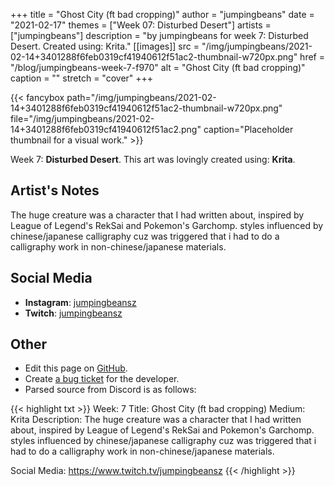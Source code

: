 +++
title =       "Ghost City (ft bad cropping)"
author =      "jumpingbeans"
date =        "2021-02-17"
themes =      ["Week 07: Disturbed Desert"]
artists =     ["jumpingbeans"]
description = "by jumpingbeans for week 7: Disturbed Desert. Created using: Krita."
[[images]]
      src = "/img/jumpingbeans/2021-02-14+3401288f6feb0319cf41940612f51ac2-thumbnail-w720px.png"
      href = "/blog/jumpingbeans-week-7-f970"
      alt = "Ghost City (ft bad cropping)"
      caption = ""
      stretch = "cover"
+++


{{< fancybox path="/img/jumpingbeans/2021-02-14+3401288f6feb0319cf41940612f51ac2-thumbnail-w720px.png" file="/img/jumpingbeans/2021-02-14+3401288f6feb0319cf41940612f51ac2.png" caption="Placeholder thumbnail for a visual work." >}}


Week 7: **Disturbed Desert**. This art was lovingly created using: **Krita**.

## Artist's Notes

The huge creature was a character that I had written about, inspired by League of Legend's RekSai and Pokemon's Garchomp. styles influenced by chinese/japanese calligraphy cuz was triggered that i had to do a calligraphy work in non-chinese/japanese materials.

## Social Media

- **Instagram**: <a href='https://instagram.com/jumpingbeansz' target='_blank'>jumpingbeansz</a>
- **Twitch**: <a href='https://twitch.tv/jumpingbeansz' target='_blank'>jumpingbeansz</a>

## Other

- Edit this page on [GitHub](https://github.com/teaminkling/web-refresh/edit/main/content/blog/jumpingbeans-week-7-f970.md).
- Create [a bug ticket](https://github.com/teaminkling/web-refresh/issues/new?assignees=&labels=bug&template=problem-report.md&title=) for the developer.
- Parsed source from Discord is as follows:

{{< highlight txt >}}
Week: 7
Title:  Ghost City (ft bad cropping)
Medium: Krita
Description: The huge creature was a character that I had written about, inspired by League of Legend's RekSai and Pokemon's Garchomp. styles influenced by chinese/japanese calligraphy cuz was triggered that i had to do a calligraphy work in non-chinese/japanese materials.

Social Media: https://www.twitch.tv/jumpingbeansz
{{< /highlight >}}